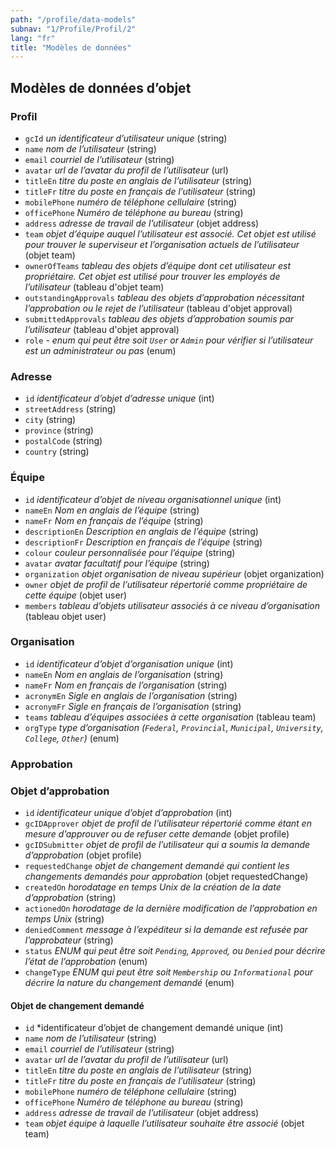 ```yaml
---
path: "/profile/data-models"
subnav: "1/Profile/Profil/2"
lang: "fr"
title: "Modèles de données"
---
```


<helmet>
<title> Profile - Modèles de données </title>
</helmet>

## Modèles de données d’objet

### Profil

* `gcId` *un identificateur d’utilisateur unique* (string)
* `name` *nom de l’utilisateur* (string)
* `email` *courriel de l’utilisateur* (string)
* `avatar` *url de l’avatar du profil de l’utilisateur* (url)
* `titleEn` *titre du poste en anglais de l’utilisateur* (string)
* `titleFr` *titre du poste en français de l’utilisateur* (string)
* `mobilePhone` *numéro de téléphone cellulaire* (string)
* `officePhone` *Numéro de téléphone au bureau* (string)
* `address` *adresse de travail de l’utilisateur* (objet address)
* `team` *objet d’équipe auquel l’utilisateur est associé. Cet objet est utilisé pour trouver le superviseur et l’organisation actuels de l’utilisateur* (objet team)
* `ownerOfTeams` *tableau des objets d’équipe dont cet utilisateur est propriétaire. Cet objet est utilisé pour trouver les employés de l’utilisateur* (tableau d'objet team)
* `outstandingApprovals` *tableau des objets d’approbation nécessitant l’approbation ou le rejet de l’utilisateur* (tableau d'objet approval)
* `submittedApprovals` *tableau des objets d’approbation soumis par l’utilisateur* (tableau d'objet approval)
* `role` - *enum qui peut être soit `User` or `Admin` pour vérifier si l’utilisateur est un administrateur ou pas* (enum)

### Adresse

* `id` *identificateur d’objet d’adresse unique* (int)
* `streetAddress` (string)
* `city` (string)
* `province` (string)
* `postalCode` (string)
* `country` (string)

### Équipe

* `id` *identificateur d’objet de niveau organisationnel unique* (int)
* `nameEn` *Nom en anglais de l’équipe* (string)
* `nameFr` *Nom en français de l’équipe* (string)
* `descriptionEn` *Description en anglais de l’équipe* (string)
* `descriptionFr` *Description en français de l’équipe* (string)
* `colour` *couleur personnalisée pour l’équipe* (string)
* `avatar` *avatar facultatif pour l’équipe* (string)
* `organization` *objet organisation de niveau supérieur* (objet organization)
* `owner` *objet de profil de l’utilisateur répertorié comme propriétaire de cette équipe* (objet user)
* `members` *tableau d’objets utilisateur associés à ce niveau d’organisation* (tableau objet user)

### Organisation

* `id` *identificateur d’objet d’organisation unique* (int)
* `nameEn` *Nom en anglais de l’organisation* (string)
* `nameFr` *Nom en français de l’organisation* (string)
* `acronymEn` *Sigle en anglais de l’organisation* (string)
* `acronymFr` *Sigle en français de l’organisation* (string)
* `teams` *tableau d’équipes associées à cette organisation* (tableau team)
* `orgType` *type d’organisation (`Federal`, `Provincial`, `Municipal`, `University`, `College`, `Other`)* (enum)

### Approbation

### Objet d’approbation

* `id` *identificateur unique d’objet d’approbation* (int)
* `gcIDApprover` *objet de profil de l’utilisateur répertorié comme étant en mesure d’approuver ou de refuser cette demande* (objet profile)
* `gcIDSubmitter` *objet de profil de l’utilisateur qui a soumis la demande d’approbation* (objet profile)
* `requestedChange` *objet de changement demandé qui contient les changements demandés pour approbation* (objet requestedChange)
* `createdOn` *horodatage en temps Unix de la création de la date d’approbation* (string)
* `actionedOn` *horodatage de la dernière modification de l’approbation en temps Unix* (string)
* `deniedComment` *message à l’expéditeur si la demande est refusée par l’approbateur* (string)
* `status` *ENUM qui peut être soit `Pending`, `Approved`, ou `Denied` pour décrire l’état de l’approbation* (enum)
* `changeType` *ENUM qui peut être soit `Membership` ou `Informational` pour décrire la nature du changement demandé* (enum)

#### Objet de changement demandé

* `id` *identificateur d’objet de changement demandé unique (int)
* `name` *nom de l’utilisateur* (string)
* `email` *courriel de l’utilisateur* (string)
* `avatar` *url de l’avatar du profil de l’utilisateur* (url)
* `titleEn` *titre du poste en anglais de l’utilisateur* (string)
* `titleFr` *titre du poste en français de l’utilisateur* (string)
* `mobilePhone` *numéro de téléphone cellulaire* (string)
* `officePhone` *Numéro de téléphone au bureau* (string)
* `address` *adresse de travail de l’utilisateur* (objet address)
* `team` *objet équipe à laquelle l’utilisateur souhaite être associé* (objet team)
